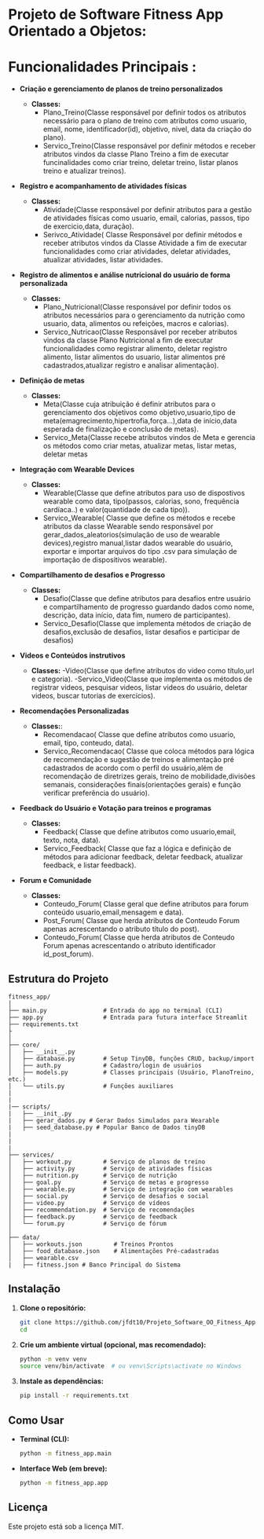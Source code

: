 # Projeto de Software Fitness App Orientado a Objetos:


# Funcionalidades Principais :

 - **Criação e gerenciamento de planos de treino personalizados**
   - **Classes:**
      - Plano_Treino(Classe responsável por definir todos os atributos necessário para o plano de treino com atributos como usuario, email, nome, identificador(id), objetivo, nivel, data da criação do plano).
      - Servico_Treino(Classe responsável por definir métodos e receber atributos vindos da classe Plano Treino a fim de executar funcinalidades como criar treino, deletar treino, listar planos treino e atualizar treinos).
    
 - **Registro e acompanhamento de atividades físicas**
   - **Classes:**
      - Atividade(Classe responsável por definir atributos para a gestão de atividades físicas como usuario, email, calorias, passos, tipo de exercicio,data, duração).
      - Serivco_Atividade( Classe Responsável por definir métodos e receber atributos vindos da Classe Atividade a fim de executar funcionalidades como criar atividades, deletar atividades, atualizar atividades, listar atividades.
 - **Registro de alimentos e análise nutricional do usuário de forma personalizada**
   - **Classes:**
      - Plano_Nutricional(Classe responsável por definir todos os atributos necessários para o gerenciamento da nutrição como usuario, data, alimentos ou refeições, macros e calorias).
      - Servico_Nutricao(Classe Responsável por receber atributos vindos da classe Plano Nutricional a fim de executar funcionalidades como registrar alimento, deletar registro alimento, listar alimentos do usuario, listar alimentos pré cadastrados,atualizar registro e analisar alimentação).
 - **Definição de metas**
   - **Classes:**
      - Meta(Classe cuja atribuição é definir atributos para o gerenciamento dos objetivos como objetivo,usuario,tipo de meta(emagrecimento,hipertrofia,força...),data de início,data esperada de finalização e conclusão de metas).
      - Servico_Meta(Classe recebe atributos vindos de Meta e gerencia os métodos como criar metas, atualizar metas, listar metas, deletar metas
 - **Integração com Wearable Devices**
   - **Classes:**
      - Wearable(Classe que define atributos para uso de dispostivos wearable como data, tipo(passos, calorias, sono, frequência cardíaca..) e valor(quantidade de cada tipo)).
      - Servico_Wearable( Classe que define os métodos e recebe atributos da classe Wearable sendo responsável por gerar_dados_aleatorios(simulação de uso de wearable devices),registro manual,listar dados wearable do usuário, exportar e importar arquivos do tipo .csv para simulação de importação de dispositivos wearable).
 - **Compartilhamento de desafios e Progresso**
   - **Classes:**
      - Desafio(Classe que define atributos para desafios entre usuário e compartilhamento de progresso guardando dados como nome, descrição, data início, data fim, numero de participantes).
      - Servico_Desafio(Classe que implementa métodos de criação de desafios,exclusão de desafios, listar desafios e participar de desafios)
    
- **Videos e Conteúdos instrutivos**
   - **Classes:**
      -Video(Classe que define atributos do video como título,url e categoria).
      -Servico_Video(Classe que implementa os métodos de registrar videos, pesquisar videos, listar videos do usuário, deletar videos, buscar tutorias de exercícios).
  
- **Recomendações Personalizadas**
   - **Classes:**:
      - Recomendacao( Classe que define atributos como usuario, email, tipo, conteudo, data).
      - Servico_Recomendacao( Classe que coloca métodos para lógica de recomendação e sugestão de treinos e alimentação pré cadastrados de acordo com o perfil do usuário,além de recomendação de diretrizes gerais, treino de mobilidade,divisões semanais, considerações finais(orientações gerais) e função verificar preferência do usuário).
- **Feedback do Usuário e Votação para treinos e programas**
   - **Classes:**
      - Feedback( Classe que define atributos como usuario,email, texto, nota, data).
      - Servico_Feedback( Classe que faz a lógica e definição de métodos para adicionar feedback, deletar feedback, atualizar feedback, e listar feedback).
- **Forum e Comunidade**
   - **Classes:**
     - Conteudo_Forum( Classe geral que define atributos para forum conteúdo usuario,email,mensagem e data).
     - Post_Forum( Classe que herda atributos de Conteudo Forum apenas acrescentando o atributo título do post).
     - Conteudo_Forum( Classe que herda atributos de Conteudo Forum apenas acrescentando o atributo identificador id_post_forum).

## Estrutura do Projeto

```
fitness_app/
│
├── main.py                # Entrada do app no terminal (CLI)
├── app.py                 # Entrada para futura interface Streamlit
├── requirements.txt
├
│
├── core/
│   ├── __init__.py
│   ├── database.py        # Setup TinyDB, funções CRUD, backup/import
│   ├── auth.py            # Cadastro/login de usuários
│   ├── models.py          # Classes principais (Usuário, PlanoTreino, etc.)
│   └── utils.py           # Funções auxiliares
|
|
|── scripts/
|   ├── __init_.py
|   ├── gerar_dados.py # Gerar Dados Simulados para Wearable
|   ├── seed_database.py # Popular Banco de Dados tinyDB 
|
|  
|
├── services/
│   ├── workout.py         # Serviço de planos de treino
│   ├── activity.py        # Serviço de atividades físicas
│   ├── nutrition.py       # Serviço de nutrição
│   ├── goal.py            # Serviço de metas e progresso
│   ├── wearable.py        # Serviço de integração com wearables
│   ├── social.py          # Serviço de desafios e social
│   ├── video.py           # Serviço de vídeos
│   ├── recommendation.py  # Serviço de recomendações
│   ├── feedback.py        # Serviço de feedback
│   └── forum.py           # Serviço de fórum
│
├── data/
│   ├── workouts.json         # Treinos Prontos
│   ├── food_database.json    # Alimentações Pré-cadastradas
│   ├── wearable.csv
|   ├── fitness.json # Banco Principal do Sistema
```

## Instalação

1. **Clone o repositório:**
   ```bash
   git clone https://github.com/jfdt10/Projeto_Software_OO_Fitness_App.git
   cd 
   ```

2. **Crie um ambiente virtual (opcional, mas recomendado):**
   ```bash
   python -m venv venv
   source venv/bin/activate  # ou venv\Scripts\activate no Windows
   ```

3. **Instale as dependências:**
   ```bash
   pip install -r requirements.txt
   ```

## Como Usar

- **Terminal (CLI):**
  ```bash
  python -m fitness_app.main
  ```
- **Interface Web (em breve):**
  ```bash
  python -m fitness_app.app
  ```

## Licença

Este projeto está sob a licença MIT.

     
